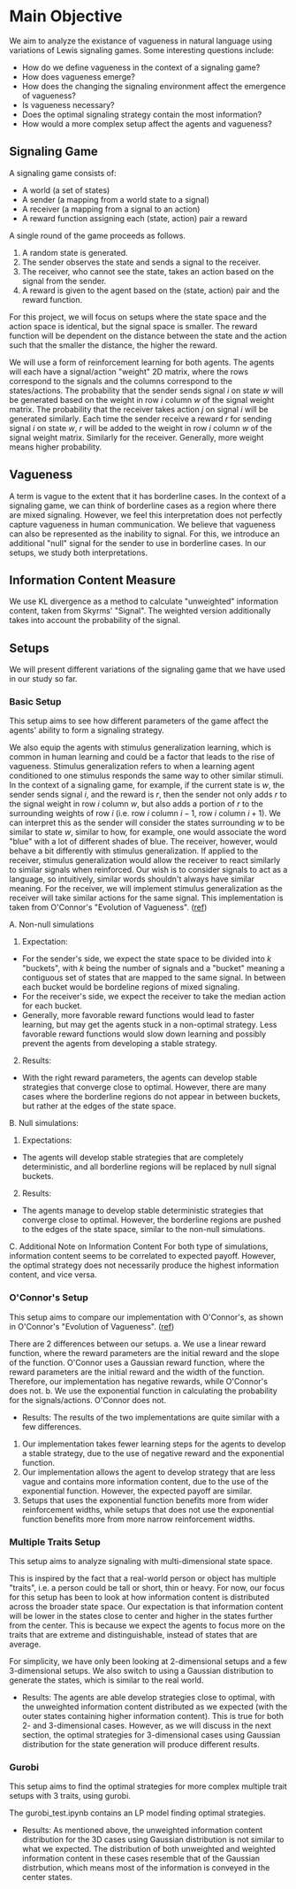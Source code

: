 # Main Objective
We aim to analyze the existance of vagueness in natural language using variations of Lewis signaling games. Some interesting questions include:
 - How do we define vagueness in the context of a signaling game?
 - How does vagueness emerge?
 - How does the changing the signaling environment affect the emergence of vagueness?
 - Is vagueness necessary?
 - Does the optimal signaling strategy contain the most information?
 - How would a more complex setup affect the agents and vagueness?

## Signaling Game
A signaling game consists of:
 - A world (a set of states)
 - A sender (a mapping from a world state to a signal)
 - A receiver (a mapping from a signal to an action)
 - A reward function assigning each (state, action) pair a reward

A single round of the game proceeds as follows.
 1. A random state is generated.
 2. The sender observes the state and sends a signal to the receiver.
 3. The receiver, who cannot see the state, takes an action based on the signal from the sender.
 4. A reward is given to the agent based on the (state, action) pair and the reward function.

For this project, we will focus on setups where the state space and the action space is identical, but the signal space is smaller. The reward function will be dependent on the distance between the state and the action such that the smaller the distance, the higher the reward. 

We will use a form of reinforcement learning for both agents. The agents will each have a signal/action "weight" 2D matrix, where the rows correspond to the signals and the columns correspond to the states/actions. The probability that the sender sends signal $i$ on state $w$ will be generated based on the weight in row $i$ column $w$ of the signal weight matrix. The probability that the receiver takes action $j$ on signal $i$ will be generated similarly. Each time the sender receive a reward $r$ for sending signal $i$ on state $w$, $r$ will be added to the weight in row $i$ column $w$ of the signal weight matrix. Similarly for the receiver. Generally, more weight means higher probability.

## Vagueness
A term is vague to the extent that it has borderline cases. In the context of a signaling game, we can think of borderline cases as a region where there are mixed signaling. However, we feel this interpretation does not perfectly capture vagueness in human communication. We believe that vagueness can also be represented as the inability to signal. For this, we introduce an additional "null" signal for the sender to use in borderline cases. In our setups, we study both interpretations.

## Information Content Measure
We use KL divergence as a method to calculate "unweighted" information content, taken from Skyrms' "Signal". The weighted version additionally takes into account the probability of the signal.

## Setups
We will present different variations of the signaling game that we have used in our study so far.

### Basic Setup
This setup aims to see how different parameters of the game affect the agents' ability to form a signaling strategy. 

We also equip the agents with stimulus generalization learning, which is common in human learning and could be a factor that leads to the rise of vagueness. Stimulus generalization refers to when a learning agent conditioned to one stimulus responds the same way to other similar stimuli. In the context of a signaling game, for example, if the current state is $w$, the sender sends signal $i$, and the reward is $r$, then the sender not only adds $r$ to the signal weight in row $i$ column $w$, but also adds a portion of $r$ to the surrounding weights of row $i$ (i.e. row $i$ column $i-1$, row $i$ column $i+1$). We can interpret this as the sender will consider the states surrounding $w$ to be similar to state $w$, similar to how, for example, one would associate the word "blue" with a lot of different shades of blue. The receiver, however, would behave a bit differently with stimulus generalization. If applied to the receiver, stimulus generalization would allow the receiver to react similarly to similar signals when reinforced. Our wish is to consider signals to act as a language, so intuitively, similar words shouldn't always have similar meaning. For the receiver, we will implement stimulus generalization as the receiver will take similar actions for the same signal. This implementation is taken from O'Connor's "Evolution of Vagueness". ([ref](https://cailinoconnor.com/wp-content/uploads/2015/03/The_Evolution_of_Vagueness_official.pdf))

A. Non-null simulations
1. Expectation:
- For the sender's side, we expect the state space to be divided into $k$ "buckets", with $k$ being the number of signals and a "bucket" meaning a contiguous set of states that are mapped to the same signal. In between each bucket would be bordeline regions of mixed signaling.
- For the receiver's side, we expect the receiver to take the median action for each bucket.
- Generally, more favorable reward functions would lead to faster learning, but may get the agents stuck in a non-optimal strategy. Less favorable reward functions would slow down learning and possibly prevent the agents from developing a stable strategy.
2. Results:
- With the right reward parameters, the agents can develop stable strategies that converge close to optimal. However, there are many cases where the borderline regions do not appear in between buckets, but rather at the edges of the state space.

B. Null simulations:
1. Expectations:
- The agents will develop stable strategies that are completely deterministic, and all borderline regions will be replaced by null signal buckets.

2. Results:
- The agents manage to develop stable deterministic strategies that converge close to optimal. However, the borderline regions are pushed to the edges of the state space, similar to the non-null simulations.

C. Additional Note on Information Content
For both type of simulations, information content seems to be correlated to expected payoff. However, the optimal strategy does not necessarily produce the highest information content, and vice versa.

### O'Connor's Setup
This setup aims to compare our implementation with O'Connor's, as shown in O'Connor's "Evolution of Vagueness". ([ref](https://cailinoconnor.com/wp-content/uploads/2015/03/The_Evolution_of_Vagueness_official.pdf))

There are 2 differences between our setups.
a. We use a linear reward function, where the reward parameters are the initial reward and the slope of the function. O'Connor uses a Gaussian reward function, where the reward parameters are the initial reward and the width of the function. Therefore, our implementation has negative rewards, while O'Connor's does not.
b. We use the exponential function in calculating the probability for the signals/actions. O'Connor does not.

* Results:
The results of the two implementations are quite similar with a few differences.
1. Our implementation takes fewer learning steps for the agents to develop a stable strategy, due to the use of negative reward and the exponential function.
2. Our implementation allows the agent to develop strategy that are less vague and contains more information content, due to the use of the exponential function. However, the expected payoff are similar.
3. Setups that uses the exponential function benefits more from wider reinforcement widths, while setups that does not use the exponential function benefits more from more narrow reinforcement widths.

### Multiple Traits Setup
This setup aims to analyze signaling with multi-dimensional state space. 

This is inspired by the fact that a real-world person or object has multiple "traits", i.e. a person could be tall or short, thin or heavy. For now, our focus for this setup has been to look at how information content is distributed across the broader state space. Our expectation is that information content will be lower in the states close to center and higher in the states further from the center. This is because we expect the agents to focus more on the traits that are extreme and distinguishable, instead of states that are average.

For simplicity, we have only been looking at 2-dimensional setups and a few 3-dimensional setups. We also switch to using a Gaussian distribution to generate the states, which is similar to the real world.

* Results:
The agents are able develop strategies close to optimal, with the unweighted information content distributed as we expected (with the outer states containing higher information content). This is true for both 2- and 3-dimensional cases. However, as we will discuss in the next section, the optimal strategies for 3-dimensional cases using Gaussian distribution for the state generation will produce different results.

### Gurobi
This setup aims to find the optimal strategies for more complex multiple trait setups with 3 traits, using gurobi.

The gurobi_test.ipynb contains an LP model finding optimal strategies.

* Results:
As mentioned above, the unweighted information content distribution for the 3D cases using Gaussian distribution is not similar to what we expected. The distribution of both unweighted and weighted information content in these cases resemble that of the Gaussian distrbution, which means most of the information is conveyed in the center states.

